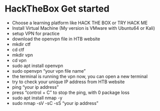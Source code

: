 # HackTheBox Get started
- Choose a learning platform like HACK THE BOX or TRY HACK ME
- Install Virtual Machine (My version is VMware with Ubuntu64 or Kali)
- setup VPN for practice
- download the openvpn file in HTB website
- mkdir ctf
- cd ctf
- mkdir vpn
- cd vpn
- sudo apt install openvpn
- sudo openvpn “your vpn file name”
- the terminal is running the vpn now, you can open a new terminal
- try to check your unique IP address from HTB website
- ping “your ip address”
- press “control + C” to stop the ping, with 0 package loss
- sudo apt install nmap -y
- sudo nmap -sV -sC -sS “your ip address”
